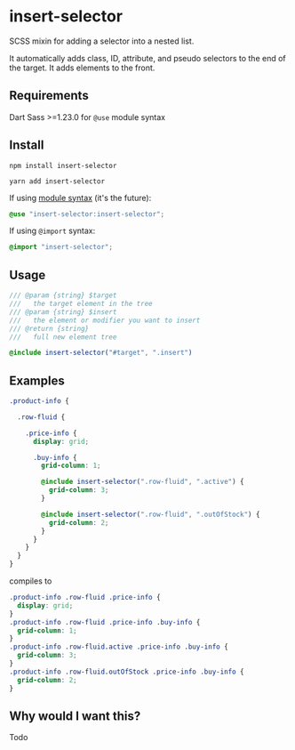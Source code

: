 # insert-selector

SCSS mixin for adding a selector into a nested list.

It automatically adds class, ID, attribute, and pseudo selectors to the end of the target. It adds elements to the front.

## Requirements
Dart Sass >=1.23.0 for `@use` module syntax

## Install

`npm install insert-selector`

`yarn add insert-selector`

If using [module syntax](https://sass-lang.com/documentation/at-rules/use) (it's the future):
```scss
@use "insert-selector:insert-selector";
```

If using `@import` syntax:
```scss
@import "insert-selector";
```

## Usage
```scss
/// @param {string} $target
///   the target element in the tree
/// @param {string} $insert
///   the element or modifier you want to insert
/// @return {string} 
///   full new element tree

@include insert-selector("#target", ".insert")
```

## Examples
```scss
.product-info {

  .row-fluid {

    .price-info {
      display: grid;

      .buy-info {
        grid-column: 1;

        @include insert-selector(".row-fluid", ".active") {
          grid-column: 3;
        }

        @include insert-selector(".row-fluid", ".outOfStock") {
          grid-column: 2;
        }
      }
    }
  }
}
```
compiles to
```scss
.product-info .row-fluid .price-info {
  display: grid;
}
.product-info .row-fluid .price-info .buy-info {
  grid-column: 1;
}
.product-info .row-fluid.active .price-info .buy-info {
  grid-column: 3;
}
.product-info .row-fluid.outOfStock .price-info .buy-info {
  grid-column: 2;
}
```


## Why would I want this?
Todo

